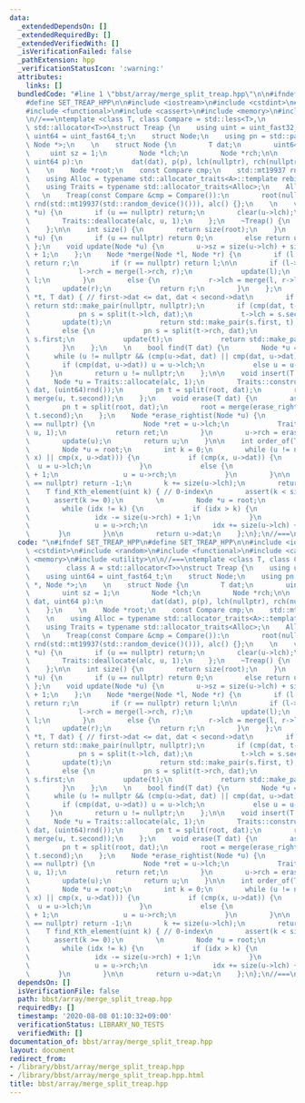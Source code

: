 ```yaml
---
data:
  _extendedDependsOn: []
  _extendedRequiredBy: []
  _extendedVerifiedWith: []
  _isVerificationFailed: false
  _pathExtension: hpp
  _verificationStatusIcon: ':warning:'
  attributes:
    links: []
  bundledCode: "#line 1 \"bbst/array/merge_split_treap.hpp\"\n\n#ifndef SET_TREAP_HPP\n\
    #define SET_TREAP_HPP\n\n#include <iostream>\n#include <cstdint>\n#include <random>\n\
    #include <functional>\n#include <cassert>\n#include <memory>\n#include <utility>\n\
    \n//===\ntemplate <class T, class Compare = std::less<T>,\n         class A =\
    \ std::allocator<T>>\nstruct Treap {\n    using uint = uint_fast32_t;\n    using\
    \ uint64 = uint_fast64_t;\n    struct Node;\n    using pn = std::pair<Node *,\
    \ Node *>;\n    \n    struct Node {\n        T dat;\n        uint64 p;\n\n   \
    \     uint sz = 1;\n        Node *lch;\n        Node *rch;\n\n        Node(T dat,\
    \ uint64 p):\n            dat(dat), p(p), lch(nullptr), rch(nullptr) {}\n    };\n\
    \    \n    Node *root;\n    const Compare cmp;\n    std::mt19937 rnd;\n    \n\
    \    using Alloc = typename std::allocator_traits<A>::template rebind_alloc<Node>;\n\
    \    using Traits = typename std::allocator_traits<Alloc>;\n    Alloc alc;\n \
    \   \n    Treap(const Compare &cmp = Compare()):\n        root(nullptr), cmp(cmp),\
    \ rnd(std::mt19937(std::random_device()())), alc() {};\n    \n    void clear(Node\
    \ *u) {\n        if (u == nullptr) return;\n        clear(u->lch);\n        clear(u->rch);\n\
    \        Traits::deallocate(alc, u, 1);\n    };\n    ~Treap() {\n        clear(root);\n\
    \    };\n\n    int size() {\n        return size(root);\n    }\n    int size(Node\
    \ *u) {\n        if (u == nullptr) return 0;\n        else return u->sz;\n   \
    \ };\n    void update(Node *u) {\n        u->sz = size(u->lch) + size(u->rch)\
    \ + 1;\n    };\n    Node *merge(Node *l, Node *r) {\n        if (l == nullptr)\
    \ return r;\n        if (r == nullptr) return l;\n\n        if (l->p > r->p) {\n\
    \            l->rch = merge(l->rch, r);\n            update(l);\n            return\
    \ l;\n        }\n        else {\n            r->lch = merge(l, r->lch);\n    \
    \        update(r);\n            return r;\n        }\n    };\n    pn split(Node\
    \ *t, T dat) { // first->dat <= dat, dat < second->dat\n        if (t == nullptr)\
    \ return std::make_pair(nullptr, nullptr);\n        if (cmp(dat, t->dat)) {\n\
    \            pn s = split(t->lch, dat);\n            t->lch = s.second;\n    \
    \        update(t);\n            return std::make_pair(s.first, t);\n        }\n\
    \        else {\n            pn s = split(t->rch, dat);\n            t->rch =\
    \ s.first;\n            update(t);\n            return std::make_pair(t, s.second);\n\
    \        }\n    };\n    \n    bool find(T dat) {\n        Node *u = root;\n  \
    \      while (u != nullptr && (cmp(u->dat, dat) || cmp(dat, u->dat))) {\n    \
    \        if (cmp(dat, u->dat)) u = u->lch;\n            else u = u->rch;\n   \
    \     }\n        return u != nullptr;\n    };\n\n    void insert(T dat) {\n  \
    \      Node *u = Traits::allocate(alc, 1);\n        Traits::construct(alc, u,\
    \ dat, (uint64)rnd());\n        pn t = split(root, dat);\n        root = merge(t.first,\
    \ merge(u, t.second));\n    };\n    void erase(T dat) {\n        assert(find(dat));\n\
    \        pn t = split(root, dat);\n        root = merge(erase_rightist(t.first),\
    \ t.second);\n    };\n    Node *erase_rightist(Node *u) {\n        if (u->rch\
    \ == nullptr) {\n            Node *ret = u->lch;\n            Traits::deallocate(alc,\
    \ u, 1);\n            return ret;\n        }\n        u->rch = erase_rightist(u->rch);\n\
    \        update(u);\n        return u;\n    }\n\n    int order_of(T x) { // 0-index\n\
    \        Node *u = root;\n        int k = 0;\n        while (u != nullptr && (cmp(u->dat,\
    \ x) || cmp(x, u->dat))) {\n            if (cmp(x, u->dat)) {\n              \
    \  u = u->lch;\n            }\n            else {\n                k = k + size(u->lch)\
    \ + 1;\n                u = u->rch;\n            }\n        }\n\n        if (u\
    \ == nullptr) return -1;\n        k += size(u->lch);\n        return k;\n    };\n\
    \    T find_Kth_element(uint k) { // 0-index\n        assert(k < size());\n  \
    \      assert(k >= 0);\n        \n        Node *u = root;\n        int idx = size(u->lch);\n\
    \        while (idx != k) {\n            if (idx > k) {\n                u = u->lch;\n\
    \                idx -= size(u->rch) + 1;\n            }\n            else {\n\
    \                u = u->rch;\n                idx += size(u->lch) + 1;\n     \
    \       }\n        }\n\n        return u->dat;\n    };\n};\n//===\n\n#endif\n"
  code: "\n#ifndef SET_TREAP_HPP\n#define SET_TREAP_HPP\n\n#include <iostream>\n#include\
    \ <cstdint>\n#include <random>\n#include <functional>\n#include <cassert>\n#include\
    \ <memory>\n#include <utility>\n\n//===\ntemplate <class T, class Compare = std::less<T>,\n\
    \         class A = std::allocator<T>>\nstruct Treap {\n    using uint = uint_fast32_t;\n\
    \    using uint64 = uint_fast64_t;\n    struct Node;\n    using pn = std::pair<Node\
    \ *, Node *>;\n    \n    struct Node {\n        T dat;\n        uint64 p;\n\n\
    \        uint sz = 1;\n        Node *lch;\n        Node *rch;\n\n        Node(T\
    \ dat, uint64 p):\n            dat(dat), p(p), lch(nullptr), rch(nullptr) {}\n\
    \    };\n    \n    Node *root;\n    const Compare cmp;\n    std::mt19937 rnd;\n\
    \    \n    using Alloc = typename std::allocator_traits<A>::template rebind_alloc<Node>;\n\
    \    using Traits = typename std::allocator_traits<Alloc>;\n    Alloc alc;\n \
    \   \n    Treap(const Compare &cmp = Compare()):\n        root(nullptr), cmp(cmp),\
    \ rnd(std::mt19937(std::random_device()())), alc() {};\n    \n    void clear(Node\
    \ *u) {\n        if (u == nullptr) return;\n        clear(u->lch);\n        clear(u->rch);\n\
    \        Traits::deallocate(alc, u, 1);\n    };\n    ~Treap() {\n        clear(root);\n\
    \    };\n\n    int size() {\n        return size(root);\n    }\n    int size(Node\
    \ *u) {\n        if (u == nullptr) return 0;\n        else return u->sz;\n   \
    \ };\n    void update(Node *u) {\n        u->sz = size(u->lch) + size(u->rch)\
    \ + 1;\n    };\n    Node *merge(Node *l, Node *r) {\n        if (l == nullptr)\
    \ return r;\n        if (r == nullptr) return l;\n\n        if (l->p > r->p) {\n\
    \            l->rch = merge(l->rch, r);\n            update(l);\n            return\
    \ l;\n        }\n        else {\n            r->lch = merge(l, r->lch);\n    \
    \        update(r);\n            return r;\n        }\n    };\n    pn split(Node\
    \ *t, T dat) { // first->dat <= dat, dat < second->dat\n        if (t == nullptr)\
    \ return std::make_pair(nullptr, nullptr);\n        if (cmp(dat, t->dat)) {\n\
    \            pn s = split(t->lch, dat);\n            t->lch = s.second;\n    \
    \        update(t);\n            return std::make_pair(s.first, t);\n        }\n\
    \        else {\n            pn s = split(t->rch, dat);\n            t->rch =\
    \ s.first;\n            update(t);\n            return std::make_pair(t, s.second);\n\
    \        }\n    };\n    \n    bool find(T dat) {\n        Node *u = root;\n  \
    \      while (u != nullptr && (cmp(u->dat, dat) || cmp(dat, u->dat))) {\n    \
    \        if (cmp(dat, u->dat)) u = u->lch;\n            else u = u->rch;\n   \
    \     }\n        return u != nullptr;\n    };\n\n    void insert(T dat) {\n  \
    \      Node *u = Traits::allocate(alc, 1);\n        Traits::construct(alc, u,\
    \ dat, (uint64)rnd());\n        pn t = split(root, dat);\n        root = merge(t.first,\
    \ merge(u, t.second));\n    };\n    void erase(T dat) {\n        assert(find(dat));\n\
    \        pn t = split(root, dat);\n        root = merge(erase_rightist(t.first),\
    \ t.second);\n    };\n    Node *erase_rightist(Node *u) {\n        if (u->rch\
    \ == nullptr) {\n            Node *ret = u->lch;\n            Traits::deallocate(alc,\
    \ u, 1);\n            return ret;\n        }\n        u->rch = erase_rightist(u->rch);\n\
    \        update(u);\n        return u;\n    }\n\n    int order_of(T x) { // 0-index\n\
    \        Node *u = root;\n        int k = 0;\n        while (u != nullptr && (cmp(u->dat,\
    \ x) || cmp(x, u->dat))) {\n            if (cmp(x, u->dat)) {\n              \
    \  u = u->lch;\n            }\n            else {\n                k = k + size(u->lch)\
    \ + 1;\n                u = u->rch;\n            }\n        }\n\n        if (u\
    \ == nullptr) return -1;\n        k += size(u->lch);\n        return k;\n    };\n\
    \    T find_Kth_element(uint k) { // 0-index\n        assert(k < size());\n  \
    \      assert(k >= 0);\n        \n        Node *u = root;\n        int idx = size(u->lch);\n\
    \        while (idx != k) {\n            if (idx > k) {\n                u = u->lch;\n\
    \                idx -= size(u->rch) + 1;\n            }\n            else {\n\
    \                u = u->rch;\n                idx += size(u->lch) + 1;\n     \
    \       }\n        }\n\n        return u->dat;\n    };\n};\n//===\n\n#endif\n"
  dependsOn: []
  isVerificationFile: false
  path: bbst/array/merge_split_treap.hpp
  requiredBy: []
  timestamp: '2020-08-08 01:10:32+09:00'
  verificationStatus: LIBRARY_NO_TESTS
  verifiedWith: []
documentation_of: bbst/array/merge_split_treap.hpp
layout: document
redirect_from:
- /library/bbst/array/merge_split_treap.hpp
- /library/bbst/array/merge_split_treap.hpp.html
title: bbst/array/merge_split_treap.hpp
---
```

